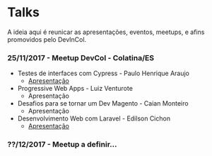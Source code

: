 # Talks
A ideia aqui é reunicar as apresentações, eventos, meetups, e afins promovidos pelo DevInCol.

### 25/11/2017 - Meetup DevCol - Colatina/ES
 * Testes de interfaces com Cypress - Paulo Henrique Araujo
	* [Apresentação](http://slides.com/paulohenrique-8/testes-de-interfaces-web-com-cypress)
 * Progressive Web Apps - Luiz Venturote
	* Apresentação
 * Desafios para se tornar um Dev Magento - Caian Monteiro
	* Apresentação
 * Desenvolvimento Web com Laravel - Edilson Cichon
	* [Apresentação](https://docs.google.com/presentation/d/1ydOTysY16J6zPqcwX4egGwibjc8VkC46LKk4o-awwwA/edit?usp=sharing)

### ??/12/2017 - Meetup a definir...
